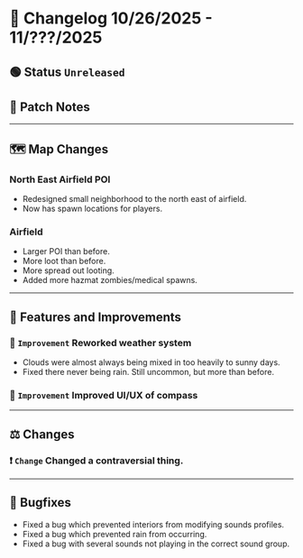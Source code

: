 # 📑 Changelog 10/26/2025 - 11/???/2025

## 🟢 Status `Unreleased`

## 💬 Patch Notes
________

## 🗺️ Map Changes

### North East Airfield POI
- Redesigned small neighborhood to the north east of airfield.
- Now has spawn locations for players.

### Airfield
- Larger POI than before.
- More loot than before.
- More spread out looting.
- Added more hazmat zombies/medical spawns.

________

## 📢 Features and Improvements

### 🔼 `Improvement` Reworked weather system
- Clouds were almost always being mixed in too heavily to sunny days.
- Fixed there never being rain. Still uncommon, but more than before.

### 🔼 `Improvement` Improved UI/UX of compass

________

## ⚖️ Changes

### ❗ `Change` Changed a contraversial thing.

________

## 🐛 Bugfixes
- Fixed a bug which prevented interiors from modifying sounds profiles.
- Fixed a bug which prevented rain from occurring.
- Fixed a bug with several sounds not playing in the correct sound group.
